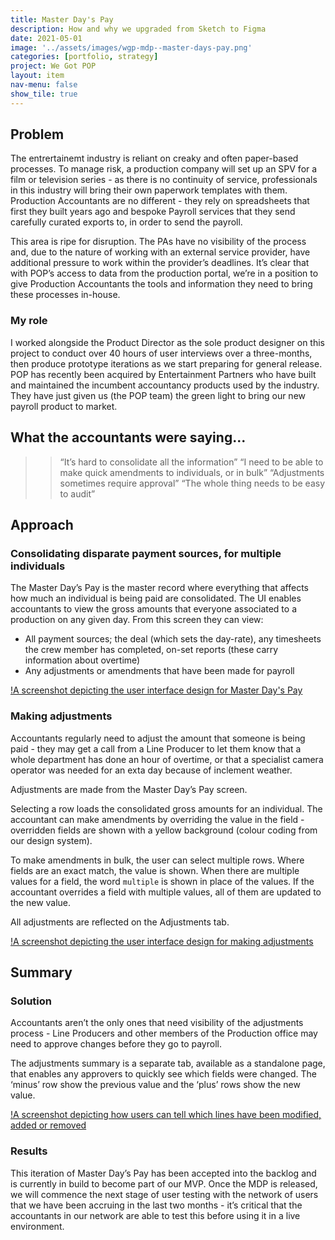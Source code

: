 ```yaml
---
title: Master Day's Pay
description: How and why we upgraded from Sketch to Figma
date: 2021-05-01
image: '../assets/images/wgp-mdp--master-days-pay.png'
categories: [portfolio, strategy]
project: We Got POP
layout: item
nav-menu: false
show_tile: true
---
```



## Problem 
The entrertainemt industry is reliant on creaky and often paper-based processes. To manage risk, a production company will set up an SPV for a film or television series - as there is no continuity of service, professionals in this industry will bring their own paperwork templates with them. 
Production Accountants are no different - they rely on spreadsheets that first they built years ago and bespoke Payroll services that they send carefully curated exports to, in order to send the payroll. 

This area is ripe for disruption. The PAs have no visibility of the process and, due to the nature of working with an external service provider, have additional pressure to work within the provider’s deadlines. It’s clear that with POP’s access to data from the production portal, we’re in a position to give Production Accountants the tools and information they need to bring these processes in-house.

### My role 
I worked alongside the Product Director as the sole product designer on this project to conduct over 40 hours of user interviews over a three-months, then produce prototype iterations as we start preparing for general release. POP has recently been acquired by Entertainment Partners who have built and maintained the incumbent accountancy products used by the industry. They have just given us (the POP team) the green light to bring our new payroll product to market.

## What the accountants were saying...

>> “It’s hard to consolidate all the information”
>> “I need to be able to make quick amendments to individuals, or in bulk”
>> “Adjustments sometimes require approval”
>> “The whole thing needs to be easy to audit”

## Approach

### Consolidating disparate payment sources, for multiple individuals

The Master Day’s Pay is the master record where everything that affects how much an individual is being paid are consolidated. 
The UI enables accountants to view the gross amounts that everyone associated to a production on any given day. From this screen they can view:

* All payment sources; the deal (which sets the day-rate), any timesheets the crew member has completed, on-set reports (these carry information about overtime)
* Any adjustments or amendments that have been made for payroll

[!A screenshot depicting the user interface design for Master Day's Pay](../assets/images/wgp-mdp--master-days-pay.png)

### Making adjustments

Accountants regularly need to adjust the amount that someone is being paid - they may get a call from a Line Producer to let them know that a whole department has done an hour of overtime, or that a specialist camera operator was needed for an exta day because of inclement weather.

Adjustments are made from the Master Day’s Pay screen.

Selecting a row loads the consolidated gross amounts for an individual. The accountant can make amendments by overriding the value in the field - overridden fields are shown with a yellow background (colour coding from our design system).

To make amendments in bulk, the user can select multiple rows. Where fields are an exact match, the value is shown. When there are multiple values for a field, the word `multiple` is shown in place of the values. If the accountant overrides a field with multiple values, all of them are updated to the new value.

All adjustments are reflected on the Adjustments tab.

[!A screenshot depicting the user interface design for making adjustments](../assets/images/wgp-mdp--adjustments.png)

## Summary

### Solution
Accountants aren’t the only ones that need visibility of the adjustments process - Line Producers and other members of the Production office may need to approve changes before they go to payroll. 

The adjustments summary is a separate tab, available as a standalone page, that enables any approvers to quickly see which fields were changed. The ‘minus’ row show the previous value and the ‘plus’ rows show the new value.

[!A screenshot depicting how users can tell which lines have been modified, added or removed](../assets/images/wgp-mdp--summary.png)

### Results
This iteration of Master Day’s Pay has been accepted into the backlog and is currently in build to become part of our MVP. Once the MDP is released, we will commence the next stage of user testing with the network of users that we have been accruing in the last two months - it’s critical that the accountants in our network are able to test this before using it in a live environment. 